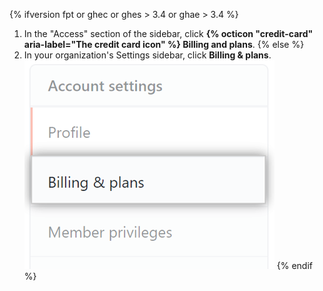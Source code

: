 {% ifversion fpt or ghec or ghes > 3.4 or ghae > 3.4 %}
1. In the "Access" section of the sidebar, click **{% octicon "credit-card" aria-label="The credit card icon" %} Billing and plans**.
{% else %}
1. In your organization's Settings sidebar, click **Billing & plans**.
![Billing settings](/assets/images/help/billing/settings_organization_billing_plans_tab.png)
{% endif %}
